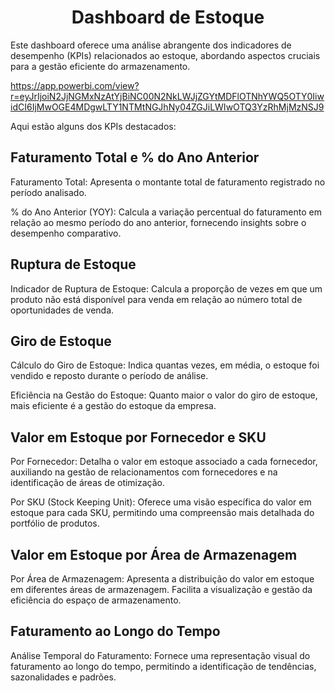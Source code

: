 # <h1 align="center"> Dashboard de Estoque </h1>

Este dashboard oferece uma análise abrangente dos indicadores de desempenho (KPIs) relacionados ao estoque, abordando aspectos cruciais para a gestão eficiente do armazenamento. 

https://app.powerbi.com/view?r=eyJrIjoiN2JjNGMxNzAtYjBiNC00N2NkLWJjZGYtMDFlOTNhYWQ5OTY0IiwidCI6IjMwOGE4MDgwLTY1NTMtNGJhNy04ZGJiLWIwOTQ3YzRhMjMzNSJ9

Aqui estão alguns dos KPIs destacados:

## Faturamento Total e % do Ano Anterior

Faturamento Total: Apresenta o montante total de faturamento registrado no período analisado.

% do Ano Anterior (YOY): Calcula a variação percentual do faturamento em relação ao mesmo período do ano anterior, fornecendo insights sobre o desempenho comparativo.

## Ruptura de Estoque

Indicador de Ruptura de Estoque: Calcula a proporção de vezes em que um produto não está disponível para venda em relação ao número total de oportunidades de venda.

## Giro de Estoque

Cálculo do Giro de Estoque: Indica quantas vezes, em média, o estoque foi vendido e reposto durante o período de análise.

Eficiência na Gestão do Estoque: Quanto maior o valor do giro de estoque, mais eficiente é a gestão do estoque da empresa.

## Valor em Estoque por Fornecedor e SKU

Por Fornecedor: Detalha o valor em estoque associado a cada fornecedor, auxiliando na gestão de relacionamentos com fornecedores e na identificação de áreas de otimização.

Por SKU (Stock Keeping Unit): Oferece uma visão específica do valor em estoque para cada SKU, permitindo uma compreensão mais detalhada do portfólio de produtos.

## Valor em Estoque por Área de Armazenagem

Por Área de Armazenagem: Apresenta a distribuição do valor em estoque em diferentes áreas de armazenagem. Facilita a visualização e gestão da eficiência do espaço de armazenamento.

## Faturamento ao Longo do Tempo

Análise Temporal do Faturamento: Fornece uma representação visual do faturamento ao longo do tempo, permitindo a identificação de tendências, sazonalidades e padrões.
